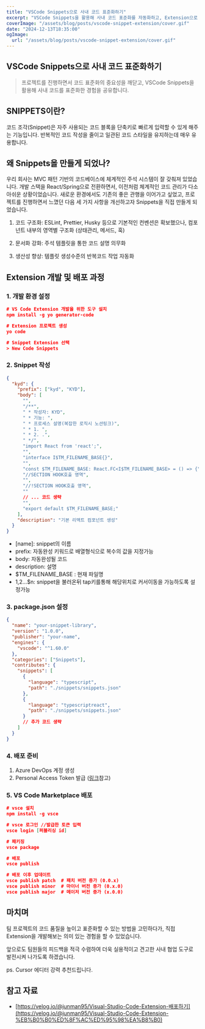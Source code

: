 ```yaml
---
title: "VSCode Snippets으로 사내 코드 표준화하기"
excerpt: "VSCode Snippets을 활용해 사내 코드 표준화를 자동화하고, Extension으로 배포한 경험을 공유합니다."
coverImage: "/assets/blog/posts/vscode-snippet-extension/cover.gif"
date: "2024-12-13T18:35:00"
ogImage:
  url: "/assets/blog/posts/vscode-snippet-extension/cover.gif"
---
```


## VSCode Snippets으로 사내 코드 표준화하기

> 프로젝트를 진행하면서 코드 표준화의 중요성을 깨닫고, VSCode Snippets을 활용해 사내 코드를 표준화한 경험을 공유합니다.

## SNIPPETS이란?

코드 조각(Snippet)은 자주 사용되는 코드 블록을 단축키로 빠르게 입력할 수 있게 해주는 기능입니다. 반복적인 코드 작성을 줄이고 일관된 코드 스타일을 유지하는데 매우 유용합니다.

## 왜 Snippets을 만들게 되었나?

우리 회사는 MVC 패턴 기반의 코드베이스에 체계적인 주석 시스템이 잘 갖춰져 있었습니다. 개발 스택을 React/Spring으로 전환하면서, 이전처럼 체계적인 코드 관리가 다소 아쉬운 상황이었습니다. 새로운 환경에서도 기존의 좋은 관행을 이어가고 싶었고, 프로젝트를 진행하면서 느꼈던 다음 세 가지 사항을 개선하고자 Snippets을 직접 만들게 되었습니다.

1. 코드 구조화: ESLint, Prettier, Husky 등으로 기본적인 컨벤션은 확보했으나, 컴포넌트 내부의 영역별 구조화 (상태관리, 메서드, 훅)

2. 문서화 강화: 주석 템플릿을 통한 코드 설명 의무화

3. 생산성 향상: 템플릿 생성수준의 반복코드 작업 자동화

## Extension 개발 및 배포 과정

### 1. 개발 환경 설정

```json
# VS Code Extension 개발을 위한 도구 설치
npm install -g yo generator-code

# Extension 프로젝트 생성
yo code

# Snippet Extension 선택
> New Code Snippets
```

### 2. Snippet 작성

```json
{
  "kyd": {
    "prefix": ["kyd", "KYD"],
    "body": [
      "",
      "/**",
      " * 작성자: KYD",
      " * 기능: ",
      " * 프로세스 설명(복잡한 로직시 노션링크)",
      " * 1. ",
      " * 2. .",
      " */",
      "import React from 'react';",
      "",
      "interface I$TM_FILENAME_BASE{}",
      "",
      "const $TM_FILENAME_BASE: React.FC<I$TM_FILENAME_BASE> = () => {",
      "//SECTION HOOK호출 영역",
      "",
      "//!SECTION HOOK호출 영역",
      ""
      // ... 코드 생략
      "",
      "export default $TM_FILENAME_BASE;"
    ],
    "description": "기본 리액트 컴포넌트 생성"
  }
}
```

- [name]: snippet의 이름
- prefix: 자동완성 키워드로 배열형식으로 복수의 값을 지정가능
- body: 자동완성될 코드
- description: 설명
- $TM_FILENAME_BASE : 현재 파일명
- $1,$2…$n: snippet을 불러온뒤 tap키를통해 해당위치로 커서이동을 가능하도록 설정가능

### 3. package.json 설정

```json
{
  "name": "your-snippet-library",
  "version": "1.0.0",
  "publisher": "your-name",
  "engines": {
    "vscode": "^1.60.0"
  },
  "categories": ["Snippets"],
  "contributes": {
    "snippets": [
      {
        "language": "typescript",
        "path": "./snippets/snippets.json"
      },
      {
        "language": "typescriptreact",
        "path": "./snippets/snippets.json"
      }
      // 추가 코드 생략
    ]
  }
}
```

### 4. 배포 준비

1. Azure DevOps 계정 생성
2. Personal Access Token 발급 ([링크](https://learn.microsoft.com/ko-kr/azure/devops/organizations/accounts/use-personal-access-tokens-to-authenticate?view=azure-devops&tabs=Windows)참고)

### 5. VS Code Marketplace 배포

```json
# vsce 설치
npm install -g vsce

# vsce 로그인 //발급한 토큰 입력
vsce login [퍼블리싱 id]

# 패키징
vsce package

# 배포
vsce publish

# 배포 이후 업데이트
vsce publish patch  # 패치 버전 증가 (0.0.x)
vsce publish minor  # 마이너 버전 증가 (0.x.0)
vsce publish major  # 메이저 버전 증가 (x.0.0)
```

## 마치며

팀 프로젝트의 코드 품질을 높이고 표준화할 수 있는 방법을 고민하다가, 직접 Extension을 개발해보는 의미 있는 경험을 할 수 있었습니다.

앞으로도 팀원들의 피드백을 적극 수렴하여 더욱 실용적이고 견고한 사내 협업 도구로 발전시켜 나가도록 하겠습니다.

ps. Cursor 에디터 강력 추천드립니다.

## 참고 자료

- [https://velog.io/@junman95/Visual-Studio-Code-Extension-배포하기](https://velog.io/@junman95/Visual-Studio-Code-Extension-%EB%B0%B0%ED%8F%AC%ED%95%98%EA%B8%B0)

